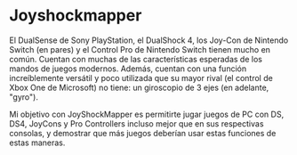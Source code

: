 # Joyshockmapper
El DualSense de Sony PlayStation, el DualShock 4, los Joy-Con de Nintendo Switch (en pares) y el Control Pro de Nintendo Switch tienen mucho en común. Cuentan con muchas de las características esperadas de los mandos de juegos modernos. Además, cuentan con una función increíblemente versátil y poco utilizada que su mayor rival (el control de Xbox One de Microsoft) no tiene: un giroscopio de 3 ejes (en adelante, "gyro").

Mi objetivo con JoyShockMapper es permitirte jugar juegos de PC con DS, DS4, JoyCons y Pro Controllers incluso mejor que en sus respectivas consolas, y demostrar que más juegos deberían usar estas funciones de estas maneras.
